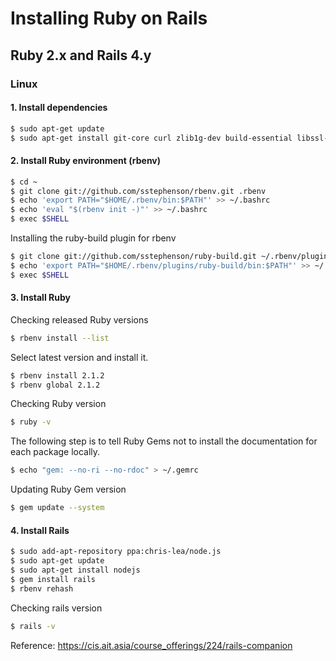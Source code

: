 # Installing Ruby on Rails
## Ruby 2.x and Rails 4.y
### Linux

#### 1. Install dependencies
``` sh
$ sudo apt-get update
$ sudo apt-get install git-core curl zlib1g-dev build-essential libssl-dev libreadline-dev libyaml-dev libsqlite3-dev sqlite3 libxml2-dev libxslt-dev libpq-dev
```

#### 2. Install Ruby environment (rbenv)
``` sh
$ cd ~
$ git clone git://github.com/sstephenson/rbenv.git .rbenv
$ echo 'export PATH="$HOME/.rbenv/bin:$PATH"' >> ~/.bashrc
$ echo 'eval "$(rbenv init -)"' >> ~/.bashrc
$ exec $SHELL
```
Installing the ruby-build plugin for rbenv
``` sh
$ git clone git://github.com/sstephenson/ruby-build.git ~/.rbenv/plugins/ruby-build
$ echo 'export PATH="$HOME/.rbenv/plugins/ruby-build/bin:$PATH"' >> ~/.bashrc
$ exec $SHELL
```

#### 3. Install Ruby
Checking released Ruby versions
``` sh
$ rbenv install --list
```
Select latest version and install it.
``` sh
$ rbenv install 2.1.2
$ rbenv global 2.1.2
```
Checking Ruby version
``` sh
$ ruby -v
````
The following step is to tell Ruby Gems not to install the documentation for each package locally.
``` sh
$ echo "gem: --no-ri --no-rdoc" > ~/.gemrc
```
Updating Ruby Gem version
``` sh
$ gem update --system
```

#### 4. Install Rails
``` sh
$ sudo add-apt-repository ppa:chris-lea/node.js
$ sudo apt-get update
$ sudo apt-get install nodejs
$ gem install rails
$ rbenv rehash
```
Checking rails version
``` sh
$ rails -v
```

Reference: https://cis.ait.asia/course_offerings/224/rails-companion

